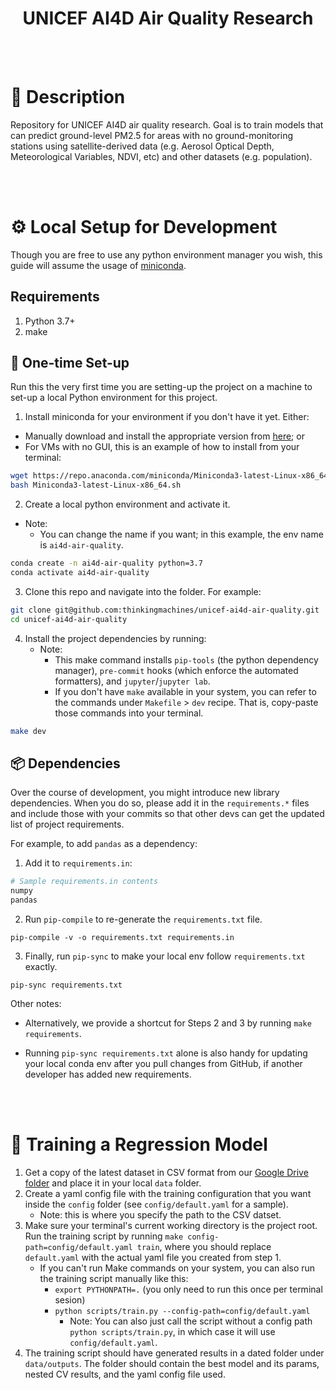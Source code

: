 <div align="center">

# UNICEF AI4D Air Quality Research

</div>

<br/>
<br/>


# 📜 Description

Repository for UNICEF AI4D air quality research. Goal is to train models that can predict ground-level PM2.5 for areas with no ground-monitoring stations using satellite-derived data (e.g. Aerosol Optical Depth, Meteorological Variables, NDVI, etc) and other datasets (e.g. population).


<br/>
<br/>


# ⚙️ Local Setup for Development

Though you are free to use any python environment manager you wish, this guide will assume the usage of [miniconda](https://docs.conda.io/en/latest/miniconda.html#:~:text=Miniconda%20is%20a%20free%20minimal,zlib%20and%20a%20few%20others.).


## Requirements

1. Python 3.7+
2. make


## 🐍 One-time Set-up
Run this the very first time you are setting-up the project on a machine to set-up a local Python environment for this project.

1. Install miniconda for your environment if you don't have it yet. Either:
* Manually download and install the appropriate version from [here](https://docs.conda.io/en/latest/miniconda.html); or
* For VMs with no GUI, this is an example of how to install from your terminal:
```bash
wget https://repo.anaconda.com/miniconda/Miniconda3-latest-Linux-x86_64.sh
bash Miniconda3-latest-Linux-x86_64.sh
```


2. Create a local python environment and activate it.
* Note:
    * You can change the name if you want; in this example, the env name is `ai4d-air-quality`.
```bash
conda create -n ai4d-air-quality python=3.7
conda activate ai4d-air-quality
```

3. Clone this repo and navigate into the folder. For example:
```bash
git clone git@github.com:thinkingmachines/unicef-ai4d-air-quality.git
cd unicef-ai4d-air-quality
```

4. Install the project dependencies by running:
    * Note:
        * This make command installs `pip-tools` (the python dependency manager),  `pre-commit` hooks (which enforce the automated formatters), and `jupyter`/`jupyter lab`.
        * If you don't have `make` available in your system, you can refer to the commands under `Makefile` > `dev` recipe. That is, copy-paste those commands into your terminal.
```bash
make dev
```


## 📦 Dependencies

Over the course of development, you might introduce new library dependencies. When you do so, please add it in the `requirements.*` files and include those with your commits so that other devs can get the updated list of project requirements.

For example, to add `pandas` as a dependency:

1. Add it to `requirements.in`:
```bash
# Sample requirements.in contents
numpy
pandas
```

2. Run `pip-compile` to re-generate the `requirements.txt` file.
```
pip-compile -v -o requirements.txt requirements.in
```

3. Finally, run `pip-sync` to make your local env follow `requirements.txt` exactly.
```
pip-sync requirements.txt
```

Other notes:
* Alternatively, we provide a shortcut for Steps 2 and 3 by running `make requirements`.

* Running `pip-sync requirements.txt` alone is also handy for updating your local conda env after you pull changes from GitHub, if another developer has added new requirements.


<br/>
<br/>

# 🧠 Training a Regression Model
1. Get a copy of the latest dataset in CSV format from our [Google Drive folder](https://drive.google.com/drive/u/0/folders/1IgN1fkVGJgIZXGp42uxXYT2OBeam1Etr) and place it in your local `data` folder.
2. Create a yaml config file with the training configuration that you want inside the `config` folder (see `config/default.yaml` for a sample).
    * Note: this is where you specify the path to the CSV datset.
3. Make sure your terminal's current working directory is the project root. Run the training script by running `make config-path=config/default.yaml train`, where you should replace `default.yaml` with the actual yaml file you created from step 1.
    * If you can't run Make commands on your system, you can also run the training script manually like this:
        * `export PYTHONPATH=.` (you only need to run this once per terminal sesion)
        * `python scripts/train.py --config-path=config/default.yaml`
            * Note: You can also just call the script without a config path `python scripts/train.py`, in which case it will use `config/default.yaml`.
4. The training script should have generated results in a dated folder under `data/outputs`. The folder should contain the best model and its params, nested CV results, and the yaml config file used.
